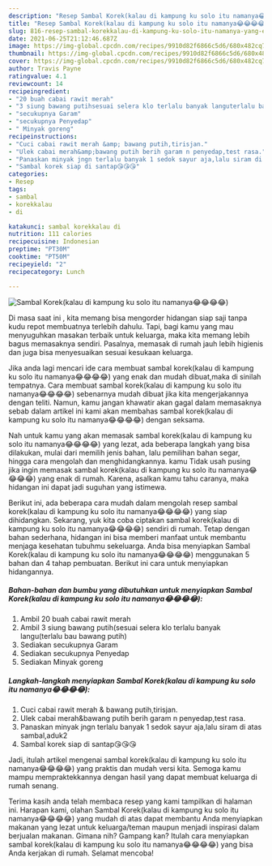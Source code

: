 ```yaml
---
description: "Resep Sambal Korek(kalau di kampung ku solo itu namanya😂😂😂😂) yang enak dan Mudah Dibuat"
title: "Resep Sambal Korek(kalau di kampung ku solo itu namanya😂😂😂😂) yang enak dan Mudah Dibuat"
slug: 816-resep-sambal-korekkalau-di-kampung-ku-solo-itu-namanya-yang-enak-dan-mudah-dibuat
date: 2021-06-25T21:12:46.687Z
image: https://img-global.cpcdn.com/recipes/9910d82f6866c5d6/680x482cq70/sambal-korekkalau-di-kampung-ku-solo-itu-namanya😂😂😂😂-foto-resep-utama.jpg
thumbnail: https://img-global.cpcdn.com/recipes/9910d82f6866c5d6/680x482cq70/sambal-korekkalau-di-kampung-ku-solo-itu-namanya😂😂😂😂-foto-resep-utama.jpg
cover: https://img-global.cpcdn.com/recipes/9910d82f6866c5d6/680x482cq70/sambal-korekkalau-di-kampung-ku-solo-itu-namanya😂😂😂😂-foto-resep-utama.jpg
author: Travis Payne
ratingvalue: 4.1
reviewcount: 14
recipeingredient:
- "20 buah cabai rawit merah"
- "3 siung bawang putihsesuai selera klo terlalu banyak languterlalu bau bawang putih"
- "secukupnya Garam"
- "secukupnya Penyedap"
- " Minyak goreng"
recipeinstructions:
- "Cuci cabai rawit merah &amp; bawang putih,tirisjan."
- "Ulek cabai merah&amp;bawang putih berih garam n penyedap,test rasa."
- "Panaskan minyak jngn terlalu banyak 1 sedok sayur aja,lalu siram di atas sambal,aduk2"
- "Sambal korek siap di santap😘😘😘"
categories:
- Resep
tags:
- sambal
- korekkalau
- di

katakunci: sambal korekkalau di 
nutrition: 111 calories
recipecuisine: Indonesian
preptime: "PT30M"
cooktime: "PT50M"
recipeyield: "2"
recipecategory: Lunch

---
```



![Sambal Korek(kalau di kampung ku solo itu namanya😂😂😂😂)](https://img-global.cpcdn.com/recipes/9910d82f6866c5d6/680x482cq70/sambal-korekkalau-di-kampung-ku-solo-itu-namanya😂😂😂😂-foto-resep-utama.jpg)

Di masa  saat ini , kita memang bisa mengorder hidangan siap saji tanpa kudu repot membuatnya terlebih dahulu. Tapi, bagi kamu yang mau menyuguhkan masakan terbaik untuk keluarga, maka kita memang lebih bagus memasaknya sendiri. Pasalnya, memasak di rumah jauh lebih higienis dan juga bisa menyesuaikan sesuai kesukaan keluarga.

Jika anda lagi mencari ide cara membuat sambal korek(kalau di kampung ku solo itu namanya😂😂😂😂) yang enak dan mudah dibuat,maka di sinilah tempatnya. Cara membuat sambal korek(kalau di kampung ku solo itu namanya😂😂😂😂)  sebenarnya mudah dibuat jika kita mengerjakannya dengan teliti. Namun, kamu jangan khawatir akan gagal dalam memasaknya 
sebab dalam artikel ini kami akan membahas sambal korek(kalau di kampung ku solo itu namanya😂😂😂😂) dengan seksama.  



Nah untuk kamu yang akan memasak sambal korek(kalau di kampung ku solo itu namanya😂😂😂😂) yang lezat, ada beberapa langkah yang bisa dilakukan, mulai dari memilih jenis bahan, lalu pemilihan bahan segar, hingga cara mengolah dan menghidangkannya. kamu Tidak usah pusing jika ingin memasak sambal korek(kalau di kampung ku solo itu namanya😂😂😂😂) yang enak di rumah. Karena, asalkan kamu  tahu caranya, maka hidangan ini dapat jadi suguhan yang istimewa.

Berikut ini, ada beberapa cara mudah dalam mengolah resep sambal korek(kalau di kampung ku solo itu namanya😂😂😂😂) yang siap dihidangkan. Sekarang, yuk kita coba ciptakan sambal korek(kalau di kampung ku solo itu namanya😂😂😂😂) sendiri di rumah. Tetap dengan bahan sederhana, hidangan ini bisa memberi manfaat untuk membantu menjaga kesehatan tubuhmu sekeluarga. Anda bisa menyiapkan Sambal Korek(kalau di kampung ku solo itu namanya😂😂😂😂) menggunakan 5 bahan dan 4 tahap pembuatan. Berikut ini cara untuk menyiapkan hidangannya.

<!--inarticleads1-->

##### Bahan-bahan dan bumbu yang dibutuhkan untuk menyiapkan Sambal Korek(kalau di kampung ku solo itu namanya😂😂😂😂):

1. Ambil 20 buah cabai rawit merah
1. Ambil 3 siung bawang putih(sesuai selera klo terlalu banyak langu(terlalu bau bawang putih)
1. Sediakan secukupnya Garam
1. Sediakan secukupnya Penyedap
1. Sediakan  Minyak goreng




<!--inarticleads2-->

##### Langkah-langkah menyiapkan Sambal Korek(kalau di kampung ku solo itu namanya😂😂😂😂):

1. Cuci cabai rawit merah &amp; bawang putih,tirisjan.
1. Ulek cabai merah&amp;bawang putih berih garam n penyedap,test rasa.
1. Panaskan minyak jngn terlalu banyak 1 sedok sayur aja,lalu siram di atas sambal,aduk2
1. Sambal korek siap di santap😘😘😘




Jadi, itulah artikel mengenai  sambal korek(kalau di kampung ku solo itu namanya😂😂😂😂)  yang praktis dan mudah versi kita. Semoga kamu mampu mempraktekkannya dengan hasil yang dapat membuat keluarga di rumah senang. 

Terima kasih anda telah membaca resep yang kami tampilkan di halaman ini. Harapan kami, olahan  Sambal Korek(kalau di kampung ku solo itu namanya😂😂😂😂) yang mudah di atas dapat membantu Anda menyiapkan makanan yang lezat untuk keluarga/teman maupun menjadi inspirasi dalam berjualan makanan. Gimana nih? Gampang kan? Itulah cara menyiapkan sambal korek(kalau di kampung ku solo itu namanya😂😂😂😂) yang bisa Anda kerjakan di rumah. Selamat mencoba!

